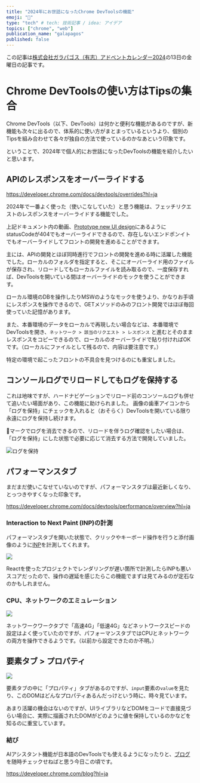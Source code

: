 ```yaml
---
title: "2024年にお世話になったChrome DevToolsの機能"
emoji: "🔨"
type: "tech" # tech: 技術記事 / idea: アイデア
topics: ["chrome", "web"]
publication_name: "galapagos"
published: false
---
```


この記事は[株式会社ガラパゴス（有志）アドベントカレンダー2024](https://zenn.dev/galapagos/articles/bb5713c3a5d147)の13日の金曜日の記事です。

# Chrome DevToolsの使い方はTipsの集合

Chrome DevTools（以下、DevTools）は何かと便利な機能があるのですが、新機能も次々に出るので、体系的に使い方がまとまっているというより、個別のTipsを組み合わせて各々が独自の方法で使っているのかなあという印象です。

ということで、2024年で個人的にお世話になったDevToolsの機能を紹介したいと思います。

## APIのレスポンスをオーバーライドする

https://developer.chrome.com/docs/devtools/overrides?hl=ja

2024年で一番よく使った（使いこなしていた）と思う機能は、フェッチリクエストのレスポンスをオーバーライドする機能でした。

上記ドキュメント内の動画、[Prototype new UI design](https://youtu.be/KxjGYcHZ_uI?t=101&si=rU3NwD53q0kAyPxB)にあるようにstatusCodeが404でもオーバーライドできるので、存在しないエンドポンイトでもオーバーライドしてフロントの開発を進めることができます。

主には、APIの開発とほぼ同時進行でフロントの開発を進める時に活躍した機能でした。ローカルのフォルダを指定すると、そこにオーバーライド用のファイルが保存され、リロードしてもローカルファイルを読み取るので、一度保存すれば、DevToolsを開いている間はオーバーライドのモックを使うことができます。

ローカル環境のDBを操作したりMSWのようなモックを使うより、かなりお手頃にレスポンスを操作できるので、GETメソッドのみのフロント開発ではほぼ毎回使っていた記憶があります。

また、本番環境のデータをローカルで再現したい場合などは、本番環境でDevToolsを開き、`ネットワーク > 該当のリクエスト > レスポンス` と進むとそのままレスポンスをコピーできるので、ローカルのオーバーライドで貼り付ければOKです。（ローカルにファイルとして残るので、内容は要注意です。）

特定の環境で起こったフロントの不具合を見つけるのにも重宝しました。

## コンソールログでリロードしてもログを保持する

これは地味ですが、ハードナビゲーションでリロード前のコンソールログも併せて追いたい場面があり、この機能に助けられました。
画像の歯車アイコンから「ログを保持」にチェックを入れると（おそらく）DevToolsを開いている限り永遠にログを保持し続けます。

🚫マークでログを消去できるので、リロードを伴うログ確認をしたい場合は、「ログを保持」にした状態で必要に応じて消去する方法で開発していました。

![ログを保持](https://storage.googleapis.com/zenn-user-upload/845fc8fb14e3-20241211.png)

## パフォーマンスタブ

まだまだ使いこなせていないのですが、パフォーマンスタブは最近新しくなり、とっつきやすくなった印象です。

https://developer.chrome.com/docs/devtools/performance/overview?hl=ja

### Interaction to Next Paint (INP)の計測

パフォーマンスタブを開いた状態で、クリックやキーボード操作を行うと添付画像のように[INP](https://web.dev/articles/inp?hl=ja)を計測してくれます。

![](https://storage.googleapis.com/zenn-user-upload/6ebb5c87726e-20241211.png)

Reactを使ったプロジェクトでレンダリングが遅い箇所で計測したらINPも悪いスコアだったので、操作の遅延を感じたらこの機能でまずは見てみるのが定石なのかもしれません。

### CPU、ネットワークのエミュレーション

![](https://storage.googleapis.com/zenn-user-upload/2d6f2e24e3b3-20241211.png)

ネットワークワークタブで「高速4G」「低速4G」などネットワークスピードの設定はよく使っていたのですが、パフォーマンスタブではCPUとネットワークの両方を操作できるようです。（以前から設定できたのか不明。）


## 要素タブ > プロパティ

![](https://storage.googleapis.com/zenn-user-upload/f2c7cf1f2631-20241211.png)

要素タブの中に「プロパティ」タブがあるのですが、`input`要素の`value`を見たり、このDOMはどんなプロパティあるんだっけという時に、時々見ています。

あまり活躍の機会はないのですが、UIライブラリなどDOMをコードで直接見づらい場合に、実際に描画されたDOMがどのように値を保持しているのかなどを知るのに重宝しています。

### 結び

AIアシスタント機能が日本語のDevToolsでも使えるようになったりと、[ブログ](https://developer.chrome.com/blog?hl=ja)を随時チェックせねばと思う今日この頃です。

https://developer.chrome.com/blog?hl=ja
